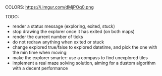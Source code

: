 COLORS: https://i.imgur.com/dMjPOq0.png  

TODO:  
 - render a status message (exploring, exited, stuck)  
 - stop drawing the explorer once it has exited (on both maps)  
 - render the current number of ticks  
 - do not redraw anything when exited or stuck  
 - change explored true/false to explored datetime, and pick the one with the
   min time when moving  
 - make the explorer smarter: use a compass to find unexplored tiles  
 - implement a real maze solving solution, aiming for a dustom algorithm with
   a decent performance  


